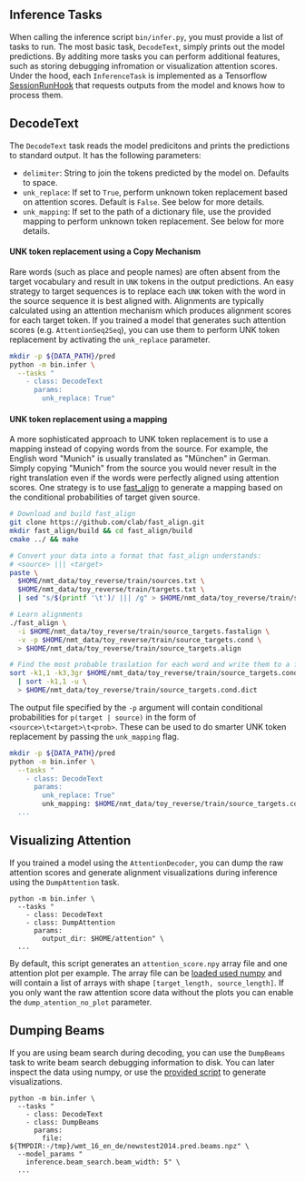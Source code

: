 ## Inference Tasks

When calling the inference script `bin/infer.py`, you must provide a list of tasks to run. The most basic task, `DecodeText`, simply prints out the model predictions. By additing more tasks you can perform additional features, such as storing debugging infromation or visualization attention scores. Under the hood, each `InferenceTask` is implemented as a Tensorflow [SessionRunHook](https://www.tensorflow.org/api_docs/python/tf/train/SessionRunHook) that requests outputs from the model and knows how to process them.

## DecodeText

The `DecodeText` task reads the model predicitons and prints the predictions to standard output. It has the following parameters:

- `delimiter`: String to join the tokens predicted by the model on. Defaults to space.
- `unk_replace`: If set to `True`, perform unknown token replacement based on attention scores. Default is `False`. See below for more details.
- `unk_mapping`: If set to the path of a dictionary file, use the provided mapping to perform unknown token replacement. See below for more details.

#### UNK token replacement using a Copy Mechanism

Rare words (such as place and people names) are often absent from the target vocabulary and result in `UNK` tokens in the output predictions. An easy strategy to target sequences is to replace each `UNK` token with the word in the source sequence it is best aligned with. Alignments are typically calculated using an attention mechanism which produces alignment scores for each target token. If you trained a model that generates such attention scores (e.g. `AttentionSeq2Seq`), you can use them to perform UNK token replacement by activating the `unk_replace` parameter.


```bash
mkdir -p ${DATA_PATH}/pred
python -m bin.infer \
  --tasks "
    - class: DecodeText
      params:
        unk_replace: True"
```

#### UNK token replacement using a mapping

A more sophisticated approach to UNK token replacement is to use a mapping instead of copying words from the source. For example, the English word "Munich" is usually translated as "München" in German. Simply copying "Munich" from the source you would never result in the right translation even if the words were perfectly aligned using attention scores. One strategy is to use [fast_align](https://github.com/clab/fast_align) to generate a mapping based on the conditional probabilities of target given source.

```bash
# Download and build fast_align
git clone https://github.com/clab/fast_align.git
mkdir fast_align/build && cd fast_align/build
cmake ../ && make

# Convert your data into a format that fast_align understands:
# <source> ||| <target>
paste \
  $HOME/nmt_data/toy_reverse/train/sources.txt \
  $HOME/nmt_data/toy_reverse/train/targets.txt \
  | sed "s/$(printf '\t')/ ||| /g" > $HOME/nmt_data/toy_reverse/train/source_targets.fastalign

# Learn alignments
./fast_align \
  -i $HOME/nmt_data/toy_reverse/train/source_targets.fastalign \
  -v -p $HOME/nmt_data/toy_reverse/train/source_targets.cond \
  > $HOME/nmt_data/toy_reverse/train/source_targets.align

# Find the most probable traslation for each word and write them to a file
sort -k1,1 -k3,3gr $HOME/nmt_data/toy_reverse/train/source_targets.cond \
  | sort -k1,1 -u \
  > $HOME/nmt_data/toy_reverse/train/source_targets.cond.dict

```

The output file specified by the `-p` argument will contain conditional probabilities for `p(target | source)` in the form of `<source>\t<target>\t<prob>`. These can be used to do smarter UNK token replacement by passing the `unk_mapping` flag.

```bash
mkdir -p ${DATA_PATH}/pred
python -m bin.infer \
  --tasks "
    - class: DecodeText
      params:
        unk_replace: True"
        unk_mapping: $HOME/nmt_data/toy_reverse/train/source_targets.cond.dict"
  ...
```


## Visualizing Attention

If you trained a model using the  `AttentionDecoder`, you can dump the raw attention scores and generate alignment visualizations during inference using the `DumpAttention` task.

```shell
python -m bin.infer \
  --tasks "
    - class: DecodeText
    - class: DumpAttention
      params:
        output_dir: $HOME/attention" \
  ...
```

By default, this script generates an `attention_score.npy` array file and one attention plot per example. The array file can be [loaded used numpy](https://docs.scipy.org/doc/numpy/reference/generated/numpy.load.html) and will contain a list of arrays with shape `[target_length, source_length]`. If you only want the raw attention score data without the plots you can enable the `dump_atention_no_plot` parameter.



## Dumping Beams

If you are using beam search during decoding, you can use the `DumpBeams` task to write beam search debugging information to disk. You can later inspect the data using numpy, or use the [provided script](tools/) to generate visualizations.

```shell
python -m bin.infer \
  --tasks "
    - class: DecodeText
    - class: DumpBeams
      params:
        file: ${TMPDIR:-/tmp}/wmt_16_en_de/newstest2014.pred.beams.npz" \
  --model_params "
    inference.beam_search.beam_width: 5" \
  ...
```
